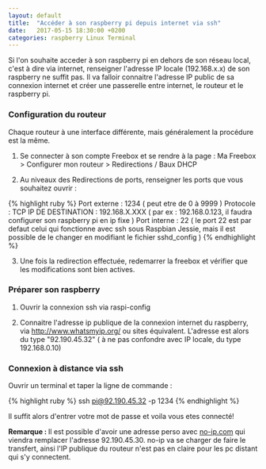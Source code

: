 ```yaml
---
layout: default
title:  "Accéder à son raspberry pi depuis internet via ssh"
date:   2017-05-15 18:30:00 +0200
categories: raspberry Linux Terminal 
---
```



Si l'on souhaite acceder à son raspberry pi en dehors de son réseau local, c'est à dire via internet, renseigner l'adresse IP locale (192.168.x.x) de son raspberry ne suffit pas. Il va falloir connaitre l'adresse IP public de sa connexion internet et créer une passerelle entre internet, le routeur et le raspberry pi. 


<h3>Configuration du routeur</h3>

Chaque routeur à une interface différente, mais généralement la procédure est la même.

1) Se connecter à son compte Freebox et se rendre à la page : Ma Freebox > Configurer mon routeur > Redirections / Baux DHCP

2) Au niveaux des Redirections de ports, renseigner les ports que vous souhaitez ouvrir :

{% highlight ruby %}
Port externe : 1234 ( peut etre de 0 à 9999 )
Protocole : TCP 
IP DE DESTINATION : 192.168.X.XXX ( par ex :  192.168.0.123, il faudra configurer son raspberry pi en ip fixe )
Port interne : 22 ( le port 22 est par defaut celui qui fonctionne avec ssh sous Raspbian Jessie, mais il est possible de le changer en modifiant le fichier  sshd_config )
{% endhighlight %}

3) Une fois la redirection effectuée, redemarrer la freebox et vérifier que les modifications sont bien actives.


<h3>Préparer son raspberry</h3>

1) Ouvrir la connexion ssh via raspi-config

2) Connaitre l'adresse ip publique de la connexion internet du raspberry, via http://www.whatsmyip.org/ ou sites équivalent. L'adresse est alors du type "92.190.45.32" ( à ne pas confondre avec IP locale, du type 192.168.0.10)


<h3>Connexion à distance via ssh</h3>

Ouvrir un terminal et taper la ligne de commande :


{% highlight ruby %}
ssh pi@92.190.45.32 -p 1234
{% endhighlight %}

Il suffit alors d'entrer votre mot de passe et voila vous etes connecté!

<strong>Remarque : </strong> Il est possible d'avoir une adresse perso avec <a href="http://www.noip.com/" title="http://www.no-ip.com" target="_blank" >no-ip.com</a> qui viendra remplacer l'adresse 92.190.45.30. no-ip va se charger de faire le transfert, ainsi l'IP publique du routeur n'est pas en claire pour les pc distant qui s'y connectent.





